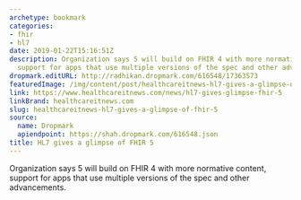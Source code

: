 ```yaml
---
archetype: bookmark
categories:
- fhir
- hl7
date: 2019-01-22T15:16:51Z
description: Organization says 5 will build on FHIR 4 with more normative content,
  support for apps that use multiple versions of the spec and other advancements.
dropmark.editURL: http://radhikan.dropmark.com/616548/17363573
featuredImage: /img/content/post/healthcareitnews-hl7-gives-a-glimpse-of-fhir-5.jpg
link: https://www.healthcareitnews.com/news/hl7-gives-glimpse-fhir-5
linkBrand: healthcareitnews.com
slug: healthcareitnews-hl7-gives-a-glimpse-of-fhir-5
source:
  name: Dropmark
  apiendpoint: https://shah.dropmark.com/616548.json
title: HL7 gives a glimpse of FHIR 5
---
```

Organization says 5 will build on FHIR 4 with more normative content, support for apps that use multiple versions of the spec and other advancements.